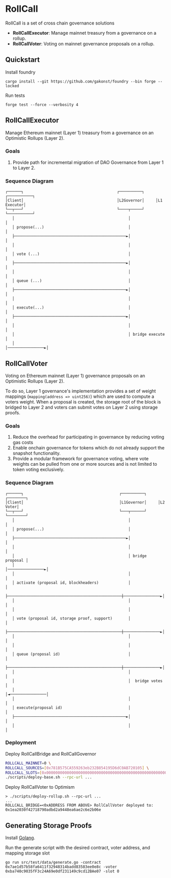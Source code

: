 # RollCall

RollCall is a set of cross chain governance solutions

- **RollCallExecutor**: Manage mainnet treasury from a governance on a rollup.
- **RollCallVoter**: Voting on mainnet governance proposals on a rollup.

## Quickstart

Install foundry

```
cargo install --git https://github.com/gakonst/foundry --bin forge --locked
```

Run tests

```
forge test --force --verbosity 4
```

## RollCallExecutor

Manage Ethereum mainnet (Layer 1) treasury from a governance on an Optimistic Rollups (Layer 2).

### Goals

1. Provide path for incremental migration of DAO Governance from Layer 1 to Layer 2.

### Sequence Diagram

```
┌──────┐                                         ┌──────────┐     ┌───────────┐
│Client│                                         │L2Governor│     │L1 Executor│
└──┬───┘                                         └────┬─────┘     └───────────┘
   │                                                  │                 │
   │ propose(...)                                     │                 │
   ├─────────────────────────────────────────────────►│                 │
   │                                                  │                 │
   │ vote (...)                                       │                 │
   ├─────────────────────────────────────────────────►│                 │
   │                                                  │                 │
   │ queue (...)                                      │                 │
   ├─────────────────────────────────────────────────►│                 │
   │                                                  │                 │
   │ execute(...)                                     │                 │
   ├─────────────────────────────────────────────────►│                 │
   │                                                  │                 │
   │                                                  │ bridge execute  │
   │                                                  │────────────────►│
```

## RollCallVoter

Voting on Ethereum mainnet (Layer 1) governance proposals on an Optimistic Rollups (Layer 2).

To do so, Layer 1 governance's implementation provides a set of weight mappings (`mapping(address => uint256)`) which are used to compute a voters weight. When a proposal is created, the storage root of the block is bridged to Layer 2 and voters can submit votes on Layer 2 using storage proofs.

### Goals

1. Reduce the overhead for participating in governance by reducing voting gas costs
2. Enable onchain governance for tokens which do not already support the snapshot functionality.
3. Provide a modular framework for governance voting, where vote weights can be pulled from one or more sources and is not limited to token voting exclusively.

### Sequence Diagram

```
┌──────┐                                          ┌──────────┐     ┌────────┐
│Client│                                          │L1Governor│     │L2 Voter│
└──┬───┘                                          └───┬──────┘     └────────┘
   │                                                  │                 │
   │ propose(...)                                     │                 │
   ├─────────────────────────────────────────────────►│                 │
   │                                                  │                 │
   │                                                  │ bridge proposal │
   │                                                  │────────────────►│
   │                                                  │                 │
   │ activate (proposal id, blockheaders)             │                 │
   ├──────────────────────────────────────────────────┼────────────────►│
   │                                                  │                 │
   │                                                  │                 │
   │ vote (proposal id, storage proof, support)       │                 │
   ├──────────────────────────────────────────────────┼────────────────►│
   │                                                  │                 │
   │                                                  │                 │
   │ queue (proposal id)                              │                 │
   ├──────────────────────────────────────────────────┼────────────────►│
   │                                                  │                 │
   │                                                  │  bridge votes   │
   │                                                  │◄────────────────│
   │                                                  │                 │
   │ execute(proposal id)                             │                 │
   ├─────────────────────────────────────────────────►│                 │
   │                                                  │                 │
```

### Deployment

Deploy RollCallBridge and RollCallGovernor

```bash
ROLLCALL_MAINNET=0 \
ROLLCALL_SOURCES=[0x781B575CA559263eb232B854195D6dC0AB720105] \
ROLLCALL_SLOTS=[0x0000000000000000000000000000000000000000000000000000000000000000] \
./scripts/deploy-base.sh --rpc-url ...
```

Deploy RollCallVoter to Optimism

```
> ./scripts/deploy-rollup.sh --rpc-url ...
...
ROLLCALL_BRIDGE=<0xADDRESS FROM ABOVE> RollCallVoter deployed to: 0x1ea2030f42718790adbd2a9448ea6ae2c6e2b06e
```

## Generating Storage Proofs

Install [Golang](https://go.dev/doc/install).

Run the generate script with the desired contract, voter address, and mapping storage slot

```
go run src/test/data/generate.go -contract 0x7ae1d57b58fa6411f32948314badd83583ee0e8c -voter 0xba740c9035fF3c24A69e0df231149c9cd12BAe07 -slot 0
```
